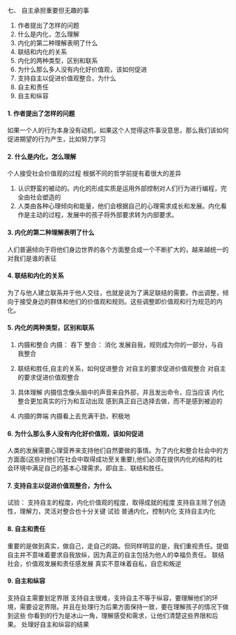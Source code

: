 
七、 自主承担重要但无趣的事 

1. 作者提出了怎样的问题
2. 什么是内化，怎么理解
3. 内化的第二种理解表明了什么
4. 联结和内化的关系
5. 内化的两种类型，区别和联系
6. 为什么那么多人没有内化好价值观，该如何促进
7. 支持自主以促进价值观整合，为什么
8. 自主和责任
9. 自主和纵容

#### 1. 作者提出了怎样的问题

如果一个人的行为本身没有动机，如果这个人觉得这件事没意思，那么我们该如何促进期望的行为产生，比如努力学习

#### 2. 什么是内化，怎么理解

个人接受社会价值观的过程
根据不同的哲学前提有着很大的差异
1. 认识野蛮的被动的。内化的形成实质是运用外部控制对人们行为进行编程，完全由社会塑造的
2. 人类由各种心理倾向和能量，他们会根据自己的心理需求成长和发展。内化看作是主动的过程，发展中的孩子将外部要求转为内部要求。

#### 3. 内化的第二种理解表明了什么

人们普遍倾向于将他们身边世界的各个方面整合成一个不断扩大的，越来越统一的对我们是谁的表征

#### 4. 联结和内化的关系

为了与他人建立联系并于他人交往，也就是说为了满足联结的需要。作出调整，倾向于接受身边的群体和他们的价值观和规则。这些调整即价值观和行为规范的内化。

#### 5. 内化的两种类型，区别和联系

1. 内摄和整合
内摄： 吞下
整合： 消化 发展自我，规则成为你的一部分，与自我整合

2. 联结和胜任,自主的关系，如何促进整合
对自主的要求促进价值观整合
对自主的要求促进价值观整合

3. 具体理解
内摄信念像头脑中的声音来自外部，并且发出命令，应当应该
内化整合更加真实的行为和互动出现
感到真正自己选择去做，而不是感到被迫的

4. 内摄的弊端
内摄看上去充满干劲，积极地

#### 6. 为什么那么多人没有内化好价值观，该如何促进

人类的发展需要心理营养来支持他们自然要做的事情。为了内化和整合社会中的方方面面(这些对他们在社会中取得成功至关重要),他们必须在提供内化的结构的社会环境中满足自己的基本心理需求。即自主、联结和胜任。

#### 7. 支持自主以促进价值观整合，为什么

试验：
支持自主的程度，内化价值观的程度，取得成就的程度
支持自主除了创造性，理解力，灵活对整合也十分关键
试验 普通内化，控制内化 支持自主内化

#### 8. 自主和责任

重要的是做到真实，做自己，走自己的路。但同样明显的是，我们重视责任。提倡自主并不意味着要求自我放纵，因为真正的自主包括为他人的幸福负责任。
联结 社会，价值观发展和责任感发展
真实不意味着自私，自恋和叛逆


#### 9. 自主和纵容

支持自主需要划定界限
支持自主很难，支持自主不等于纵容，要理解他们的环境，需要设定界限。并且在处理行为后果方面保持一致，要在理解孩子的情况下做到这些
你看到的行为是冰山一角，理解感受和需求，让他们清楚这些界限和后果。
处理好自主和纵容的结果
